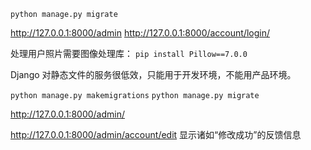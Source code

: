 `python manage.py migrate`

http://127.0.0.1:8000/admin
http://127.0.0.1:8000/account/login/

处理用户照片需要图像处理库：
`pip install Pillow==7.0.0`

Django 对静态文件的服务很低效，只能用于开发环境，不能用产品环境。

`python manage.py makemigrations`
`python manage.py migrate`

http://127.0.0.1:8000/admin/

http://127.0.0.1:8000/admin/account/edit
显示诸如“修改成功”的反馈信息
